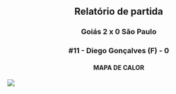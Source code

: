 <h2 style="text-align: center;">Relatório de partida</h3>

<h3 style="text-align: center;">Goiás 2 x 0 São Paulo</h3>

<h3 style="text-align: center;">#11 - Diego Gonçalves (F) - 0</h3>

<h4 style="text-align: center;">MAPA DE CALOR</h3>
<img src=heatmaps/11067420_344077.png>